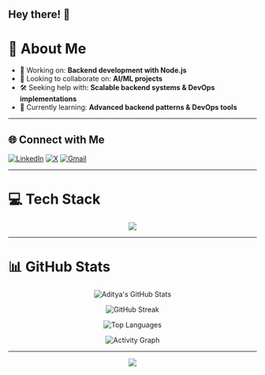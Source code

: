 ## Hey there! 👋

# 🚀 About Me
- 🔭 Working on: **Backend development with Node.js**  
- 🤝 Looking to collaborate on: **AI/ML projects**  
- 🛠️ Seeking help with: **Scalable backend systems & DevOps implementations**  
- 🌱 Currently learning: **Advanced backend patterns & DevOps tools**

---

## 🌐 Connect with Me
[![LinkedIn](https://img.shields.io/badge/LinkedIn-%230077B5.svg?logo=linkedin&logoColor=white&style=flat-square)](https://www.linkedin.com/in/aditya-paul-a4457a288/) 
[![X](https://img.shields.io/badge/Twitter-%23000000.svg?logo=x&logoColor=white&style=flat-square)](https://x.com/i_aditya_paul) 
[![Gmail](https://img.shields.io/badge/Email-D14836?logo=gmail&logoColor=white&style=flat-square)](mailto:aditkumar619@gmail.com)

---

# 💻 Tech Stack
<p align="center">
<img src="https://skillicons.dev/icons?i=c,css,js,java,md,nextjs,nestjs,nodejs,mongodb,numpy,sklearn,github,git" />
</p>

---

# 📊 GitHub Stats
<div align="center">

![Aditya's GitHub Stats](https://github-readme-stats.vercel.app/api?username=PurelyAditya&show_icons=true&theme=radical&hide_border=true&count_private=true)

![GitHub Streak](https://streak-stats.demolab.com?user=PurelyAditya&theme=radical&hide_border=true)

![Top Languages](https://github-readme-stats.vercel.app/api/top-langs/?username=PurelyAditya&layout=compact&theme=radical&hide_border=true)

![Activity Graph](https://github-readme-activity-graph.vercel.app/graph?username=PurelyAditya&theme=radical&hide_border=true&bg_color=0D1117&color=FF6E96&line=FCA17D&point=F9D423)

</div>

---

<p align="center">
  <img src="https://visitcount.itsvg.in/api?id=PurelyAditya&icon=5&color=12" />
</p>
